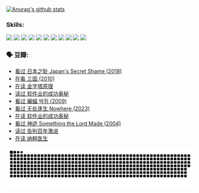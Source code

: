 
[![Anurag's github stats](https://github-readme-stats.vercel.app/api?username=w940853815)](https://github.com/anuraghazra/github-readme-stats)

### Skills:

<code><img height="32" src="https://cdn.jsdelivr.net/npm/simple-icons@v5/icons/python.svg"></code>
<code><img height="32" src="https://cdn.jsdelivr.net/npm/simple-icons@v5/icons/javascript.svg"></code>
<code><img height="32" src="https://cdn.jsdelivr.net/npm/simple-icons@v5/icons/django.svg"></code>
<code><img height="32" src="https://cdn.jsdelivr.net/npm/simple-icons@v5/icons/flask.svg"></code>
<code><img height="32" src="https://cdn.jsdelivr.net/npm/simple-icons@v5/icons/vuetify.svg"></code>
<code><img height="32" src="https://cdn.jsdelivr.net/npm/simple-icons@v5/icons/git.svg"></code>
<code><img height="32" src="https://cdn.jsdelivr.net/npm/simple-icons@v5/icons/docker.svg"></code>
<code><img height="32" src="https://cdn.jsdelivr.net/npm/simple-icons@v5/icons/postgresql.svg"></code>
<code><img height="32" src="https://cdn.jsdelivr.net/npm/simple-icons@v5/icons/elasticsearch.svg"></code>
<code><img height="32" src="https://cdn.jsdelivr.net/npm/simple-icons@v5/icons/macos.svg"></code>
<code><img height="32" src="https://cdn.jsdelivr.net/npm/simple-icons@v5/icons/linux.svg"></code>

### 🗣 豆瓣:

<!-- DOUBAN-ACTIVITIES:START -->
- [看过 日本之耻 Japan's Secret Shame‎ (2018)](https://www.douban.com/people/136069238/status/4431579101/?_i=00029030)
- [在看 三国‎ (2010)](https://www.douban.com/people/136069238/status/4430559482/?_i=00029030)
- [在读 金字塔原理](https://www.douban.com/people/136069238/status/4424812753/?_i=00029030)
- [读过 软件业的成功奥秘](https://www.douban.com/people/136069238/status/4424809958/?_i=00029030)
- [看过 蝙蝠 박쥐‎ (2009)](https://www.douban.com/people/136069238/status/4422787315/?_i=00029030)
- [看过 无处逢生 Nowhere‎ (2023)](https://www.douban.com/people/136069238/status/4416454713/?_i=00029030)
- [在读 软件业的成功奥秘](https://www.douban.com/people/136069238/status/4414815312/?_i=00029030)
- [看过 神迹 Something the Lord Made‎ (2004)](https://www.douban.com/people/136069238/status/4409691983/?_i=00029030)
- [读过 告别百年激进](https://www.douban.com/people/136069238/status/4406414036/?_i=00029030)
- [在读 纳粹医生](https://www.douban.com/people/136069238/status/4406413750/?_i=00029030)
<!-- DOUBAN-ACTIVITIES:END -->


![Snake animation](https://raw.githubusercontent.com/w940853815/w940853815/output/github-contribution-grid-snake.svg)

<!--
**w940853815/w940853815** is a ✨ _special_ ✨ repository because its `README.md` (this file) appears on your GitHub profile.

Here are some ideas to get you started:

- 🔭 I’m currently working on ...
- 🌱 I’m currently learning ...
- 👯 I’m looking to collaborate on ...
- 🤔 I’m looking for help with ...
- 💬 Ask me about ...
- 📫 How to reach me: ...
- 😄 Pronouns: ...
- ⚡ Fun fact: ...
-->
